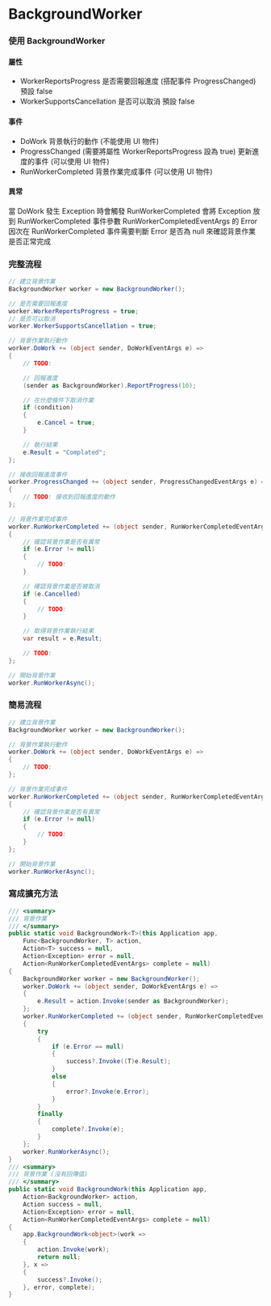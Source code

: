 # BackgroundWorker

### 使用 BackgroundWorker

#### 屬性

* WorkerReportsProgress 是否需要回報進度 (搭配事件 ProgressChanged) 預設 false
* WorkerSupportsCancellation 是否可以取消 預設 false

#### 事件

* DoWork 背景執行的動作 (不能使用 UI 物件)
* ProgressChanged (需要將屬性 WorkerReportsProgress 設為 true) 更新進度的事件 (可以使用 UI 物件)
* RunWorkerCompleted 背景作業完成事件 (可以使用 UI 物件)

#### 異常

當 DoWork 發生 Exception 時會觸發 RunWorkerCompleted 會將 Exception 放到 RunWorkerCompleted 事件參數 RunWorkerCompletedEventArgs 的 Error 因次在 RunWorkerCompleted 事件需要判斷 Error 是否為 null 來確認背景作業是否正常完成

### 完整流程

```cs
// 建立背景作業
BackgroundWorker worker = new BackgroundWorker();

// 是否需要回報進度
worker.WorkerReportsProgress = true;
// 是否可以取消
worker.WorkerSupportsCancellation = true;

// 背景作業執行動作
worker.DoWork += (object sender, DoWorkEventArgs e) =>
{
    // TODO:

    // 回報進度
    (sender as BackgroundWorker).ReportProgress(10);

    // 在什麼條件下取消作業
    if (condition)
    {
        e.Cancel = true;
    }

    // 執行結果
    e.Result = "Complated";
};

// 接收回報進度事件
worker.ProgressChanged += (object sender, ProgressChangedEventArgs e) =>
{
    // TODO: 接收到回報進度的動作
};

// 背景作業完成事件
worker.RunWorkerCompleted += (object sender, RunWorkerCompletedEventArgs e) =>
{
    // 確認背景作業是否有異常
    if (e.Error != null)
    {
        // TODO:
    }

    // 確認背景作業是否被取消
    if (e.Cancelled)
    {
        // TODO:
    }

    // 取得背景作業執行結果
    var result = e.Result;

    // TODO:
};

// 開始背景作業
worker.RunWorkerAsync();
```

### 簡易流程

```cs
// 建立背景作業
BackgroundWorker worker = new BackgroundWorker();

// 背景作業執行動作
worker.DoWork += (object sender, DoWorkEventArgs e) =>
{
    // TODO:
};

// 背景作業完成事件
worker.RunWorkerCompleted += (object sender, RunWorkerCompletedEventArgs e) =>
{
    // 確認背景作業是否有異常
    if (e.Error != null)
    {
        // TODO:
    }
};

// 開始背景作業
worker.RunWorkerAsync();
```

### 寫成擴充方法

```cs
/// <summary>
/// 背景作業
/// </summary>
public static void BackgroundWork<T>(this Application app,
    Func<BackgroundWorker, T> action,
    Action<T> success = null,
    Action<Exception> error = null,
    Action<RunWorkerCompletedEventArgs> complete = null)
{
    BackgroundWorker worker = new BackgroundWorker();
    worker.DoWork += (object sender, DoWorkEventArgs e) =>
    {
        e.Result = action.Invoke(sender as BackgroundWorker);
    };
    worker.RunWorkerCompleted += (object sender, RunWorkerCompletedEventArgs e) =>
    {
        try
        {
            if (e.Error == null)
            {
                success?.Invoke((T)e.Result);
            }
            else
            {
                error?.Invoke(e.Error);
            }
        }
        finally
        {
            complete?.Invoke(e);
        }
    };
    worker.RunWorkerAsync();
}
/// <summary>
/// 背景作業 (沒有回傳值)
/// </summary>
public static void BackgroundWork(this Application app,
    Action<BackgroundWorker> action,
    Action success = null,
    Action<Exception> error = null,
    Action<RunWorkerCompletedEventArgs> complete = null)
{
    app.BackgroundWork<object>(work =>
    {
        action.Invoke(work);
        return null;
    }, x =>
    {
        success?.Invoke();
    }, error, complete);
}
```
